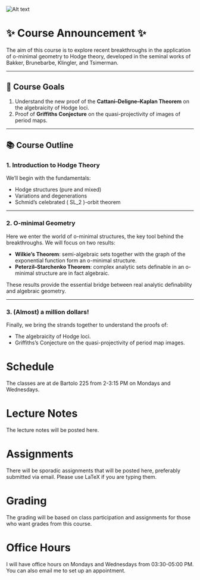 
![Alt text](https://www.explainxkcd.com/wiki/images/b/b0/millennium_problems.png)

# ✨ Course Announcement ✨  

The aim of this course is to explore recent breakthroughs in the application of o-minimal geometry to Hodge theory, developed in the seminal works of Bakker, Brunebarbe, Klingler, and Tsimerman. 

---

## 🎯 Course Goals  
1. Understand the new proof of the **Cattani–Deligne–Kaplan Theorem** on the algebraicity of Hodge loci.  
2. Proof of **Griffiths Conjecture** on the quasi-projectivity of images of period maps.  

---

## 📚 Course Outline  

### 1. Introduction to Hodge Theory  
We’ll begin with the fundamentals:  
- Hodge structures (pure and mixed)  
- Variations and degenerations  
- Schmid’s celebrated \( SL_2 \)-orbit theorem  

---

### 2. O-minimal Geometry
Here we enter the world of o-minimal structures, the key tool behind the breakthroughs. We will focus on two results:  
- **Wilkie’s Theorem**: semi-algebraic sets together with the graph of the exponential function form an o-minimal structure.  
- **Peterzil–Starchenko Theorem**: complex analytic sets definable in an o-minimal structure are in fact algebraic.  

These results provide the essential bridge between real analytic definability and algebraic geometry.  

---

### 3. (Almost) a million dollars!  
Finally, we bring the strands together to understand the proofs of:  
- The algebraicity of Hodge loci.  
- Griffiths’s Conjecture on the quasi-projectivity of period map images.  


# Schedule

The classes are at de Bartolo 225 from 2-3:15 PM on Mondays and Wednesdays.


# Lecture Notes

The lecture notes will be posted here.


# Assignments

There will be sporadic assignments that will be posted here, preferably submitted via email. Please use LaTeX if you are typing them. 


# Grading

The grading will be based on class participation and assignments for those who want grades from this course.


# Office Hours

I will have office hours on Mondays and Wednesdays from 03:30-05:00 PM. You can also email me to set up an appointment.
